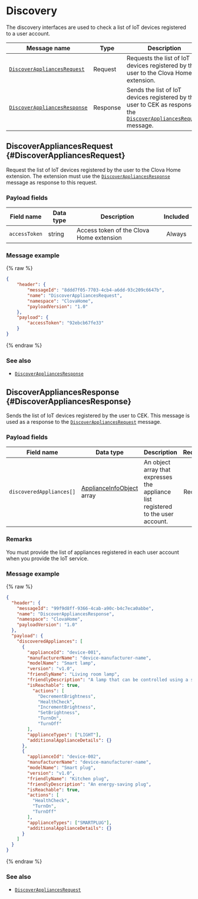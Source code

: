 # Discovery

The discovery interfaces are used to check a list of IoT devices registered to a user account.

| Message name         | Type  | Description                                   |
|------------------|-----------|---------------------------------------------|
| [`DiscoverAppliancesRequest`](#DiscoverAppliancesRequest)   | Request  | Requests the list of IoT devices registered by the user to the Clova Home extension.             |
| [`DiscoverAppliancesResponse`](#DiscoverAppliancesResponse) | Response | Sends the list of IoT devices registered by the user to CEK as response to the [`DiscoverAppliancesRequest`](#DiscoverAppliancesRequest) message. |

## DiscoverAppliancesRequest {#DiscoverAppliancesRequest}
Request the list of IoT devices registered by the user to the Clova Home extension. The extension must use the [`DiscoverAppliancesResponse`](#DiscoverAppliancesResponse) message as response to this request.

### Payload fields

| Field name       | Data type    | Description                     | Included |
|---------------|---------|-----------------------------|:---------:|
| `accessToken`   | string  | Access token of the Clova Home extension  | Always     |

### Message example

{% raw %}
```json
{
    "header": {
        "messageId": "8ddd7f05-7703-4cb4-a6dd-93c209c6647b",
        "name": "DiscoverAppliancesRequest",
        "namespace": "ClovaHome",
        "payloadVersion": "1.0"
    },
    "payload": {
        "accessToken": "92ebcb67fe33"
    }
}
```
{% endraw %}

### See also
* [`DiscoverAppliancesResponse`](#DiscoverAppliancesResponse)

## DiscoverAppliancesResponse {#DiscoverAppliancesResponse}
Sends the list of IoT devices registered by the user to CEK. This message is used as a response to the [`DiscoverAppliancesRequest`](#DiscoverAppliancesRequest) message.

### Payload fields

| Field name       | Data type    | Description                     | Required |
|---------------|---------|-----------------------------|:---------:|
| `discoveredAppliances[]`  | [ApplianceInfoObject](/CEK/References/ClovaHomeInterface/Shared_Objects.md#ApplianceInfoObject) array  | An object array that expresses the appliance list registered to the user account.          | Required    |

### Remarks
You must provide the list of appliances registered in each user account when you provide the IoT service.

### Message example

{% raw %}
```json
{
  "header": {
    "messageId": "99f9d8ff-9366-4cab-a90c-b4c7eca0abbe",
    "name": "DiscoverAppliancesResponse",
    "namespace": "ClovaHome",
    "payloadVersion": "1.0"
  },
  "payload": {
    "discoveredAppliances": [
      {
        "applianceId": "device-001",
        "manufacturerName": "device-manufacturer-name",
        "modelName": "Smart lamp",
        "version": "v1.0",
        "friendlyName": "Living room lamp",
        "friendlyDescription": "A lamp that can be controlled using a smartphone",
        "isReachable": true,
          "actions": [
            "DecrementBrightness",
            "HealthCheck",
            "IncrementBrightness",
            "SetBrightness",
            "TurnOn",
            "TurnOff"
        ],
        "applianceTypes": ["LIGHT"],
        "additionalApplianceDetails": {}
      },
      {
        "applianceId": "device-002",
        "manufacturerName": "device-manufacturer-name",
        "modelName": "Smart plug",
        "version": "v1.0",
        "friendlyName": "Kitchen plug",
        "friendlyDescription": "An energy-saving plug",
        "isReachable": true,
        "actions": [
          "HealthCheck",
          "TurnOn",
          "TurnOff"
        ],
        "applianceTypes": ["SMARTPLUG"],
        "additionalApplianceDetails": {}
      }
    ]
  }
}
```
{% endraw %}

### See also
* [`DiscoverAppliancesRequest`](#DiscoverAppliancesRequest)
